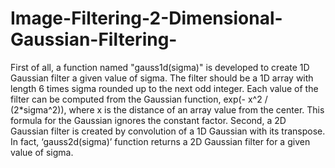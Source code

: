 # Image-Filtering-2-Dimensional-Gaussian-Filtering-

First of all, a function named "gauss1d(sigma)" is developed to create 1D Gaussian filter a given value of sigma. The filter should be a 1D array with length 6 times sigma rounded up to
the next odd integer. Each value of the filter can be computed from the Gaussian function, exp(- x^2 / (2*sigma^2)), where x is the distance of an array value from the center. This formula for the Gaussian ignores the constant factor. 
Second, a  2D Gaussian  filter is created by convolution of a 1D Gaussian with its transpose. In fact,  ‘gauss2d(sigma)’ function returns a 2D Gaussian filter for a given value of sigma.  
